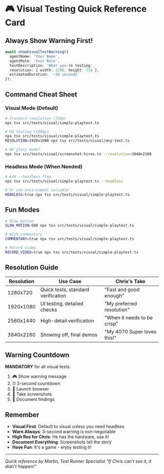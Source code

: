 # 🎮 Visual Testing Quick Reference Card

## Always Show Warning First!
```typescript
await showVisualTestWarning({
  agentName: 'Your Name',
  agentRole: 'Your Role',
  testDescription: 'What you're testing',
  resolution: { width: 1280, height: 720 },
  estimatedDuration: '~30 seconds'
});
```

## Command Cheat Sheet

### Visual Mode (Default)
```bash
# Standard resolution (720p)
npx tsx src/tests/visual/simple-playtest.ts

# HD testing (1080p)
npx tsx src/tests/visual/simple-playtest.ts
RESOLUTION=1920x1080 npx tsx src/tests/visual/any-test.ts

# 4K glory mode!
npx tsx src/tests/visual/screenshot-hires.ts --resolution=3840x2160
```

### Headless Mode (When Needed)
```bash
# Add --headless flag
npx tsx src/tests/visual/simple-playtest.ts --headless

# Or use environment variable
HEADLESS=true npx tsx src/tests/visual/simple-playtest.ts
```

## Fun Modes

```bash
# Slow motion
SLOW_MOTION=500 npx tsx src/tests/visual/simple-playtest.ts

# With commentary
COMMENTARY=true npx tsx src/tests/visual/simple-playtest.ts

# Record video
RECORD_VIDEO=true npx tsx src/tests/visual/simple-playtest.ts
```

## Resolution Guide

| Resolution | Use Case | Chris's Take |
|------------|----------|--------------|
| 1280x720   | Quick tests, standard verification | "Fast and good enough" |
| 1920x1080  | UI testing, detailed checks | "My preferred resolution" |
| 2560x1440  | High-detail verification | "When it needs to be crisp" |
| 3840x2160  | Showing off, final demos | "My 4070 Super loves this!" |

## Warning Countdown

**MANDATORY** for all visual tests:
1. 🎮 Show warning message
2. ⏰ 3-second countdown
3. 🚀 Launch browser
4. 📸 Take screenshots
5. 📝 Document findings

## Remember

- **Visual First**: Default to visual unless you need headless
- **Warn Always**: 3-second warning is non-negotiable  
- **High Res for Chris**: He has the hardware, use it!
- **Document Everything**: Screenshots tell the story
- **Have Fun**: It's a game - enjoy testing it!

---
*Quick reference by Martin, Test Runner Specialist*
*"If Chris can't see it, it didn't happen!"*
